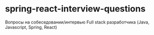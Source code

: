 # spring-react-interview-questions
Вопросы на собеседовании/интервью Full stack разработчика (Java, Javascript, Spring, React)
